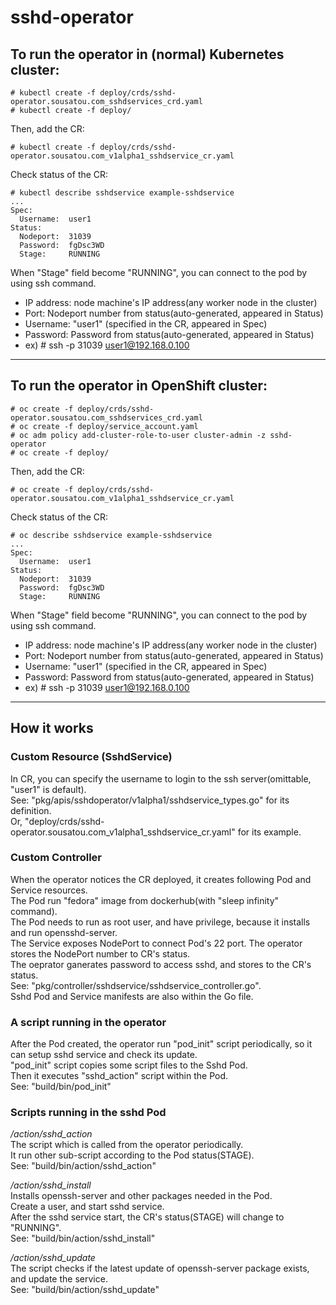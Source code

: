 # sshd-operator
## To run the operator in (normal) Kubernetes cluster:

```
# kubectl create -f deploy/crds/sshd-operator.sousatou.com_sshdservices_crd.yaml
# kubectl create -f deploy/
```

Then, add the CR:

```
# kubectl create -f deploy/crds/sshd-operator.sousatou.com_v1alpha1_sshdservice_cr.yaml
```

Check status of the CR:

```
# kubectl describe sshdservice example-sshdservice
...
Spec:
  Username:  user1
Status:
  Nodeport:  31039
  Password:  fgDsc3WD
  Stage:     RUNNING
```

When "Stage" field become "RUNNING", you can connect to the pod by using ssh command.  
- IP address: node machine's IP address(any worker node in the cluster)  
- Port: Nodeport number from status(auto-generated, appeared in Status)  
- Username: "user1" (specified in the CR, appeared in Spec)  
- Password: Password from status(auto-generated, appeared in Status)  
- ex) # ssh -p 31039 user1@192.168.0.100  
  
---

## To run the operator in OpenShift cluster:

```
# oc create -f deploy/crds/sshd-operator.sousatou.com_sshdservices_crd.yaml
# oc create -f deploy/service_account.yaml
# oc adm policy add-cluster-role-to-user cluster-admin -z sshd-operator
# oc create -f deploy/
```

Then, add the CR:

```
# oc create -f deploy/crds/sshd-operator.sousatou.com_v1alpha1_sshdservice_cr.yaml
```

Check status of the CR:

```
# oc describe sshdservice example-sshdservice
...
Spec:
  Username:  user1
Status:
  Nodeport:  31039
  Password:  fgDsc3WD
  Stage:     RUNNING
```

When "Stage" field become "RUNNING", you can connect to the pod by using ssh command.  
- IP address: node machine's IP address(any worker node in the cluster)  
- Port: Nodeport number from status(auto-generated, appeared in Status)  
- Username: "user1" (specified in the CR, appeared in Spec)  
- Password: Password from status(auto-generated, appeared in Status)  
- ex) # ssh -p 31039 user1@192.168.0.100  

---

## How it works
### Custom Resource (SshdService)
In CR, you can specify the username to login to the ssh server(omittable, "user1" is default).  
See: "pkg/apis/sshdoperator/v1alpha1/sshdservice_types.go" for its definition.  
Or, "deploy/crds/sshd-operator.sousatou.com_v1alpha1_sshdservice_cr.yaml" for its example.  
  
### Custom Controller
When the operator notices the CR deployed, it creates following Pod and Service resources.  
The Pod run "fedora" image from dockerhub(with "sleep infinity" command).  
The Pod needs to run as root user, and have privilege, because it installs and run opensshd-server.  
The Service exposes NodePort to connect Pod's 22 port. The operator stores the NodePort number to CR's status.  
The oeprator ganerates password to access sshd, and stores to the CR's status.  
See: "pkg/controller/sshdservice/sshdservice_controller.go".  
Sshd Pod and Service manifests are also within the Go file.  
  
### A script running in the operator
After the Pod created, the operator run "pod_init" script periodically, so it can setup sshd service and check its update.  
"pod_init" script copies some script files to the Sshd Pod.  
Then it executes "sshd_action" script within the Pod.  
See: "build/bin/pod_init"  
  
### Scripts running in the sshd Pod
*/action/sshd_action*  
The script which is called from the operator periodically.  
It run other sub-script according to the Pod status(STAGE).  
See: "build/bin/action/sshd_action"  
  
*/action/sshd_install*  
Installs openssh-server and other packages needed in the Pod.  
Create a user, and start sshd service.  
After the sshd service start, the CR's status(STAGE) will change to "RUNNING".  
See: "build/bin/action/sshd_install"  
  
*/action/sshd_update*  
The script checks if the latest update of openssh-server package exists, and update the service.  
See: "build/bin/action/sshd_update"  

